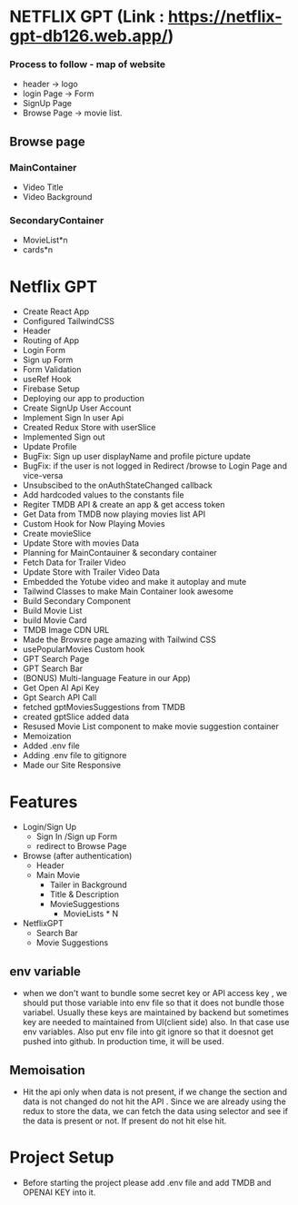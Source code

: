 # NETFLIX GPT (Link : https://netflix-gpt-db126.web.app/)

### Process to follow - map of website
* header -> logo
* login Page -> Form
* SignUp Page
* Browse Page -> movie list.

## Browse page
### MainContainer
* Video Title
* Video Background
### SecondaryContainer
* MovieList*n
* cards*n

# Netflix GPT
- Create React App
- Configured TailwindCSS
- Header
- Routing of App
- Login Form
- Sign up Form
- Form Validation
- useRef Hook
- Firebase Setup
- Deploying our app to production
- Create SignUp User Account
- Implement Sign In user Api
- Created Redux Store with userSlice
- Implemented Sign out
- Update Profile
- BugFix: Sign up user displayName and profile picture update
- BugFix: if the user is not logged in Redirect /browse to Login Page and vice-versa
- Unsubscibed to the onAuthStateChanged callback
- Add hardcoded values to the constants file
- Regiter TMDB API & create an app & get access token
- Get Data from TMDB now playing movies list API
- Custom Hook for Now Playing Movies
- Create movieSlice
- Update Store with movies Data
- Planning for MainContauiner & secondary container
- Fetch Data for Trailer Video
- Update Store with Trailer Video Data
- Embedded the Yotube video and make it autoplay and mute
- Tailwind Classes to make Main Container look awesome
- Build Secondary Component
- Build Movie List
- build Movie Card
- TMDB Image CDN URL
- Made the Browsre page amazing with Tailwind CSS
- usePopularMovies Custom hook
- GPT Search Page
- GPT Search Bar
- (BONUS) Multi-language Feature in our App)
- Get Open AI Api Key
- Gpt Search API Call
- fetched gptMoviesSuggestions from TMDB
- created gptSlice added data
- Resused Movie List component to make movie suggestion container
- Memoization
- Added .env file
- Adding .env file to gitignore
- Made our Site Responsive

# Features
- Login/Sign Up
    - Sign In /Sign up Form
    - redirect to Browse Page
- Browse (after authentication)
    - Header
    - Main Movie
        - Tailer in Background
        - Title & Description
        - MovieSuggestions
            - MovieLists * N
- NetflixGPT
    - Search Bar
    - Movie Suggestions
## env variable
* when we don't want to bundle some secret key or API access key , we should put those variable into env file so that it does not bundle those variabel. Usually these keys are maintained by backend but sometimes key are needed to maintained from UI(client side) also. In that case use env variables. Also put env file into git ignore so that it doesnot get pushed into github. In production time, it will be used.

## Memoisation
* Hit the api only when data is not present, if we change the section and data is not changed do not hit the API . Since we are already using the redux to store the data, we can fetch the data using selector and see if the data is present or not. If present do not hit else hit.

# Project Setup
- Before starting the project please add .env file and add TMDB and OPENAI KEY into it.

